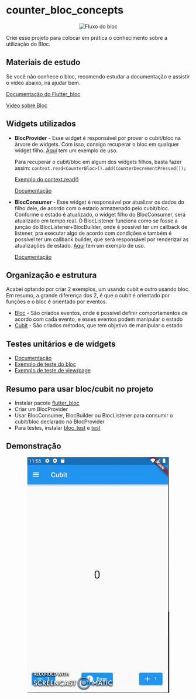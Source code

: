 # counter_bloc_concepts

<div style="width: 100%; text-align: center;">
<img src="https://bloclibrary.dev/assets/cubit_architecture_full.png" alt="Fluxo do bloc">
</div>

Criei esse projeto para colocar em prática o conhecimento sobre a utilização do Bloc.

## Materiais de estudo

Se você não conhece o bloc, recomendo estudar a documentação e assistir o vídeo abaixo, irá ajudar bem.

[Documentação do Flutter_bloc](https://bloclibrary.dev/#/gettingstarted)

[Vídeo sobre Bloc](https://www.youtube.com/watch?v=THCkkQ-V1-8&t=3226s)

## Widgets utilizados

- <strong>BlocProvider</strong> - Esse widget é responsável por prover o cubit/bloc na árvore de widgets. Com isso, consigo recuperar o bloc em qualquer widget filho.
  [Aqui](https://github.com/jonathastassi/counter_bloc_concepts/blob/main/lib/bloc_example/view/counter_bloc_page.dart#L13) tem um exemplo de uso.

  Para recuperar o cubit/bloc em algum dos widgets filhos, basta fazer assim: `context.read<CounterBloc>().add(CounterDecrementPressed());`

  [Exemplo do context.read<CounterBloc>()](https://github.com/jonathastassi/counter_bloc_concepts/blob/main/lib/bloc_example/view/counter_bloc_view.dart#L47)

  [Documentação](https://bloclibrary.dev/#/flutterbloccoreconcepts?id=blocprovider)

- <strong>BlocConsumer</strong> - Esse widget é responsável por atualizar os dados do filho dele, de acordo com o estado armazenado pelo cubit/bloc. Conforme o estado é atualizado, o widget filho do BlocConsumer, será atualizado em tempo real.
  O BlocListener funciona como se fosse a junção do BlocListener+BlocBuilder, onde é possível ter um callback de listener, pra executar algo de acordo com condições e também é possível ter um callback builder, que será responsável por renderizar as atualizações de estado.
  [Aqui](https://github.com/jonathastassi/counter_bloc_concepts/blob/main/lib/bloc_example/view/counter_bloc_view.dart#L25) tem um exemplo de uso.

  [Documentação](https://bloclibrary.dev/#/flutterbloccoreconcepts?id=bloclistener)

## Organização e estrutura

Acabei optando por criar 2 exemplos, um usando cubit e outro usando bloc.
Em resumo, a grande diferença dos 2, é que o cubit é orientado por funções e o bloc é orientado por eventos.

- [Bloc](https://github.com/jonathastassi/counter_bloc_concepts/blob/main/lib/bloc_example/bloc/counter_bloc.dart) - São criados eventos, onde é possível definir comportamentos de acordo com cada evento, e esses eventos podem manipular o estado
- [Cubit](https://github.com/jonathastassi/counter_bloc_concepts/blob/main/lib/cubit_example/cubit/counter_cubit.dart) - São criados métodos, que tem objetivo de manipular o estado
  
## Testes unitários e de widgets
  - [Documentação](https://bloclibrary.dev/#/testing?id=testing)
  - [Exemplo de teste do bloc](https://github.com/jonathastassi/counter_bloc_concepts/blob/main/test/bloc_example/bloc/counter_bloc_test.dart)
  - [Exemplo de teste de view/page](https://github.com/jonathastassi/counter_bloc_concepts/blob/main/test/bloc_example/view/counter_bloc_view_test.dart)
  
## Resumo para usar bloc/cubit no projeto
  - Instalar pacote [flutter_bloc](https://pub.dev/packages/flutter_bloc)
  - Criar um BlocProvider
  - Usar BlocConsumer, BlocBuilder ou BlocListener para consumir o cubit/bloc declarado no BlocProvider
  - Para testes, instalar [bloc_test](https://pub.dev/packages/bloc_test) e [test](https://pub.dev/packages/test)
  
## Demonstração

<div style="width: 100%; text-align: center;">
<img src="https://github.com/jonathastassi/counter_bloc_concepts/blob/main/demonstration/counter.gif" alt="Demonstração">
</div>
